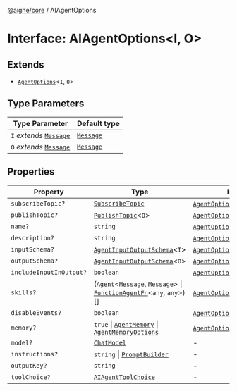 [@aigne/core](../wiki/Home) / AIAgentOptions

# Interface: AIAgentOptions\<I, O\>

## Extends

- [`AgentOptions`](../wiki/Interface.AgentOptions)\<`I`, `O`\>

## Type Parameters

| Type Parameter                                       | Default type                           |
| ---------------------------------------------------- | -------------------------------------- |
| `I` _extends_ [`Message`](../wiki/TypeAlias.Message) | [`Message`](../wiki/TypeAlias.Message) |
| `O` _extends_ [`Message`](../wiki/TypeAlias.Message) | [`Message`](../wiki/TypeAlias.Message) |

## Properties

| Property                                                  | Type                                                                                                                                                                                           | Inherited from                                                                                                                 |
| --------------------------------------------------------- | ---------------------------------------------------------------------------------------------------------------------------------------------------------------------------------------------- | ------------------------------------------------------------------------------------------------------------------------------ |
| <a id="subscribetopic"></a> `subscribeTopic?`             | [`SubscribeTopic`](../wiki/TypeAlias.SubscribeTopic)                                                                                                                                           | [`AgentOptions`](../wiki/Interface.AgentOptions).[`subscribeTopic`](../wiki/Interface.AgentOptions#subscribetopic)             |
| <a id="publishtopic"></a> `publishTopic?`                 | [`PublishTopic`](../wiki/TypeAlias.PublishTopic)\<`O`\>                                                                                                                                        | [`AgentOptions`](../wiki/Interface.AgentOptions).[`publishTopic`](../wiki/Interface.AgentOptions#publishtopic)                 |
| <a id="name"></a> `name?`                                 | `string`                                                                                                                                                                                       | [`AgentOptions`](../wiki/Interface.AgentOptions).[`name`](../wiki/Interface.AgentOptions#name)                                 |
| <a id="description"></a> `description?`                   | `string`                                                                                                                                                                                       | [`AgentOptions`](../wiki/Interface.AgentOptions).[`description`](../wiki/Interface.AgentOptions#description)                   |
| <a id="inputschema"></a> `inputSchema?`                   | [`AgentInputOutputSchema`](../wiki/TypeAlias.AgentInputOutputSchema)\<`I`\>                                                                                                                    | [`AgentOptions`](../wiki/Interface.AgentOptions).[`inputSchema`](../wiki/Interface.AgentOptions#inputschema)                   |
| <a id="outputschema"></a> `outputSchema?`                 | [`AgentInputOutputSchema`](../wiki/TypeAlias.AgentInputOutputSchema)\<`O`\>                                                                                                                    | [`AgentOptions`](../wiki/Interface.AgentOptions).[`outputSchema`](../wiki/Interface.AgentOptions#outputschema)                 |
| <a id="includeinputinoutput"></a> `includeInputInOutput?` | `boolean`                                                                                                                                                                                      | [`AgentOptions`](../wiki/Interface.AgentOptions).[`includeInputInOutput`](../wiki/Interface.AgentOptions#includeinputinoutput) |
| <a id="skills"></a> `skills?`                             | ([`Agent`](../wiki/Class.Agent)\<[`Message`](../wiki/TypeAlias.Message), [`Message`](../wiki/TypeAlias.Message)\> \| [`FunctionAgentFn`](../wiki/TypeAlias.FunctionAgentFn)\<`any`, `any`\>)[] | [`AgentOptions`](../wiki/Interface.AgentOptions).[`skills`](../wiki/Interface.AgentOptions#skills)                             |
| <a id="disableevents"></a> `disableEvents?`               | `boolean`                                                                                                                                                                                      | [`AgentOptions`](../wiki/Interface.AgentOptions).[`disableEvents`](../wiki/Interface.AgentOptions#disableevents)               |
| <a id="memory"></a> `memory?`                             | `true` \| [`AgentMemory`](../wiki/Class.AgentMemory) \| [`AgentMemoryOptions`](../wiki/Interface.AgentMemoryOptions)                                                                           | [`AgentOptions`](../wiki/Interface.AgentOptions).[`memory`](../wiki/Interface.AgentOptions#memory)                             |
| <a id="model"></a> `model?`                               | [`ChatModel`](../wiki/Class.ChatModel)                                                                                                                                                         | -                                                                                                                              |
| <a id="instructions"></a> `instructions?`                 | `string` \| [`PromptBuilder`](../wiki/Class.PromptBuilder)                                                                                                                                     | -                                                                                                                              |
| <a id="outputkey"></a> `outputKey?`                       | `string`                                                                                                                                                                                       | -                                                                                                                              |
| <a id="toolchoice"></a> `toolChoice?`                     | [`AIAgentToolChoice`](../wiki/TypeAlias.AIAgentToolChoice)                                                                                                                                     | -                                                                                                                              |
